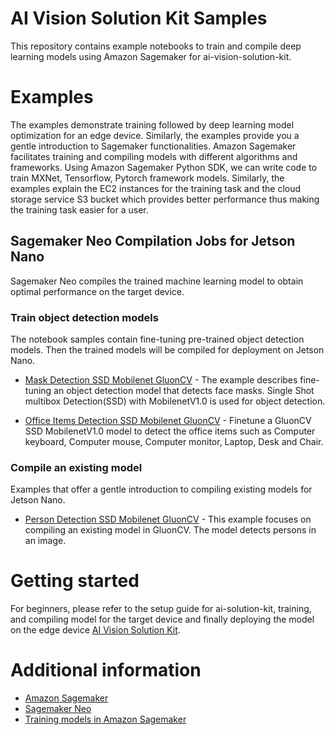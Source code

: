 # AI Vision Solution Kit Samples

This repository contains example notebooks to train and compile deep learning models using Amazon Sagemaker for ai-vision-solution-kit.

# Examples

The examples demonstrate training followed by deep learning model optimization for an edge device. Similarly, the examples provide you a gentle introduction to Sagemaker functionalities. Amazon Sagemaker facilitates training and compiling models with different algorithms and frameworks. Using Amazon Sagemaker Python SDK, we can write code to train MXNet, Tensorflow, Pytorch framework models. Similarly, the examples explain the EC2 instances for the training task and the cloud storage service S3 bucket which provides better performance thus making the training task easier for a user.

## Sagemaker Neo Compilation Jobs for Jetson Nano

Sagemaker Neo compiles the trained machine learning model to obtain optimal performance on the target device.

### Train object detection models

The notebook samples contain fine-tuning pre-trained object detection models. Then the trained models will be compiled for deployment on Jetson Nano. 

* [Mask Detection SSD Mobilenet GluonCV](https://github.com/basler/ai-vision-solution-kit-samples/tree/master/sagemaker_neo_compilation_jobs_jetson_nano/train_object_detection_models/ssd_mask_detection_gluoncv) - The example describes fine-tuning an object detection model that detects face masks. Single Shot multibox Detection(SSD) with MobilenetV1.0 is used for object detection.

* [Office Items Detection SSD Mobilenet GluonCV](https://github.com/basler/ai-vision-solution-kit-samples/tree/master/sagemaker_neo_compilation_jobs_jetson_nano/train_object_detection_models/ssd_officeitems_detection_gluoncv) - Finetune a GluonCV SSD MobilenetV1.0 model to detect the office items such as Computer keyboard, Computer mouse, Computer monitor, Laptop, Desk and Chair.

### Compile an existing model 

Examples that offer a gentle introduction to compiling existing models for Jetson Nano.

* [Person Detection SSD Mobilenet GluonCV](https://github.com/basler/ai-vision-solution-kit-samples/tree/master/sagemaker_neo_compilation_jobs_jetson_nano/compile_existing_models/ssd_person_detection_gluoncv) - This example focuses on compiling an existing model in GluonCV. The model detects persons in an image. 
 
# Getting started
For beginners, please refer to the setup guide for ai-solution-kit, training, and compiling model for the target device and finally deploying the model on the edge device [AI Vision Solution Kit](https://imaginghub.com/projects/438-ai-vision-solution-kit-with-aws-cloud-connection).


# Additional information
* [Amazon Sagemaker](https://docs.aws.amazon.com/sagemaker/latest/dg/whatis.html)
* [Sagemaker Neo](https://docs.aws.amazon.com/sagemaker/latest/dg/neo.html)
* [Training models in Amazon Sagemaker](https://sagemaker.readthedocs.io/en/stable/)


